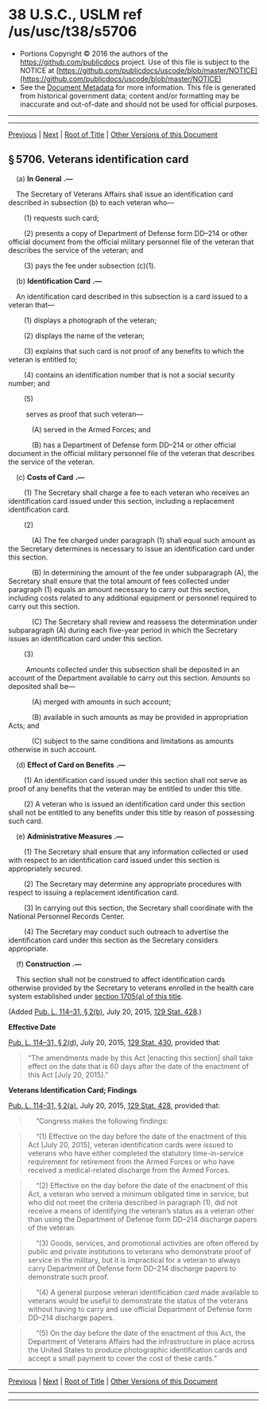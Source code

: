 ---
---

# 38 U.S.C., USLM ref /us/usc/t38/s5706

* Portions Copyright © 2016 the authors of the https://github.com/publicdocs project.
  Use of this file is subject to the NOTICE at [https://github.com/publicdocs/uscode/blob/master/NOTICE](https://github.com/publicdocs/uscode/blob/master/NOTICE)
* See the [Document Metadata](././../../../../../..//README.md) for more information.
  This file is generated from historical government data; content and/or formatting may be inaccurate and out-of-date and should not be used for official purposes.

----------
----------

[Previous](./../../../../../..//us/usc/t38/ptIV/ch57/schI/m__us_usc_t38_s5705.md) | [Next](./../../../../../..//us/usc/t38/ptIV/ch57/schII/m__us_usc_t38_ptIV_ch57_schII.md) | [Root of Title](./../../../../../../) | [Other Versions of this Document](https://publicdocs.github.io/go/links?ns=uslm&ref=%2Fus%2Fusc%2Ft38%2Fs5706)

## § 5706. Veterans identification card

    (a)  __In General__  __.—__ 

    The Secretary of Veterans Affairs shall issue an identification card described in subsection (b) to each veteran who—

        (1) requests such card;

        (2) presents a copy of Department of Defense form DD–214 or other official document from the official military personnel file of the veteran that describes the service of the veteran; and

        (3) pays the fee under subsection (c)(1).

    (b)  __Identification Card__  __.—__ 

    An identification card described in this subsection is a card issued to a veteran that—

        (1) displays a photograph of the veteran;

        (2) displays the name of the veteran;

        (3) explains that such card is not proof of any benefits to which the veteran is entitled to;

        (4) contains an identification number that is not a social security number; and

        (5)

         serves as proof that such veteran—

            (A) served in the Armed Forces; and

            (B) has a Department of Defense form DD–214 or other official document in the official military personnel file of the veteran that describes the service of the veteran.

    (c)  __Costs of Card__  __.—__ 

        (1) The Secretary shall charge a fee to each veteran who receives an identification card issued under this section, including a replacement identification card.

        (2)

            (A) The fee charged under paragraph (1) shall equal such amount as the Secretary determines is necessary to issue an identification card under this section.

            (B) In determining the amount of the fee under subparagraph (A), the Secretary shall ensure that the total amount of fees collected under paragraph (1) equals an amount necessary to carry out this section, including costs related to any additional equipment or personnel required to carry out this section.

            (C) The Secretary shall review and reassess the determination under subparagraph (A) during each five-year period in which the Secretary issues an identification card under this section.

        (3)

         Amounts collected under this subsection shall be deposited in an account of the Department available to carry out this section. Amounts so deposited shall be—

            (A) merged with amounts in such account;

            (B) available in such amounts as may be provided in appropriation Acts; and

            (C) subject to the same conditions and limitations as amounts otherwise in such account.

    (d)  __Effect of Card on Benefits__  __.—__ 

        (1) An identification card issued under this section shall not serve as proof of any benefits that the veteran may be entitled to under this title.

        (2) A veteran who is issued an identification card under this section shall not be entitled to any benefits under this title by reason of possessing such card.

    (e)  __Administrative Measures__  __.—__ 

        (1) The Secretary shall ensure that any information collected or used with respect to an identification card issued under this section is appropriately secured.

        (2) The Secretary may determine any appropriate procedures with respect to issuing a replacement identification card.

        (3) In carrying out this section, the Secretary shall coordinate with the National Personnel Records Center.

        (4) The Secretary may conduct such outreach to advertise the identification card under this section as the Secretary considers appropriate.

    (f)  __Construction__  __.—__ 

    This section shall not be construed to affect identification cards otherwise provided by the Secretary to veterans enrolled in the health care system established under [section 1705(a) of this title][/us/usc/t38/s1705/a].

(Added [Pub. L. 114–31, § 2(b)][/us/pl/114/31/s2/b], July 20, 2015, [129 Stat. 428][/us/stat/129/428].)

 __Effective Date__ 

[Pub. L. 114–31, § 2(d)][/us/pl/114/31/s2/d], July 20, 2015, [129 Stat. 430][/us/stat/129/430], provided that: 

> “The amendments made by this Act \[enacting this section\] shall take effect on the date that is 60 days after the date of the enactment of this Act \[July 20, 2015\].”

 __Veterans Identification Card; Findings__ 

[Pub. L. 114–31, § 2(a)][/us/pl/114/31/s2/a], July 20, 2015, [129 Stat. 428][/us/stat/129/428], provided that:

>     “Congress makes the following findings:

>     “(1) Effective on the day before the date of the enactment of this Act \[July 20, 2015\], veteran identification cards were issued to veterans who have either completed the statutory time-in-service requirement for retirement from the Armed Forces or who have received a medical-related discharge from the Armed Forces.

>     “(2) Effective on the day before the date of the enactment of this Act, a veteran who served a minimum obligated time in service, but who did not meet the criteria described in paragraph (1), did not receive a means of identifying the veteran’s status as a veteran other than using the Department of Defense form DD–214 discharge papers of the veteran.

>     “(3) Goods, services, and promotional activities are often offered by public and private institutions to veterans who demonstrate proof of service in the military, but it is impractical for a veteran to always carry Department of Defense form DD–214 discharge papers to demonstrate such proof.

>     “(4) A general purpose veteran identification card made available to veterans would be useful to demonstrate the status of the veterans without having to carry and use official Department of Defense form DD–214 discharge papers.

>     “(5) On the day before the date of the enactment of this Act, the Department of Veterans Affairs had the infrastructure in place across the United States to produce photographic identification cards and accept a small payment to cover the cost of these cards.”

----------

[Previous](./../../../../../..//us/usc/t38/ptIV/ch57/schI/m__us_usc_t38_s5705.md) | [Next](./../../../../../..//us/usc/t38/ptIV/ch57/schII/m__us_usc_t38_ptIV_ch57_schII.md) | [Root of Title](./../../../../../../) | [Other Versions of this Document](https://publicdocs.github.io/go/links?ns=uslm&ref=%2Fus%2Fusc%2Ft38%2Fs5706)

----------
----------

[/us/usc/t38/s1705/a]: https://publicdocs.github.io/go/links?ns=uslm&ref=%2Fus%2Fusc%2Ft38%2Fs1705%2Fa
[/us/pl/114/31/s2/b]: https://publicdocs.github.io/go/links?ns=uslm&ref=%2Fus%2Fpl%2F114%2F31%2Fs2%2Fb
[/us/stat/129/428]: https://publicdocs.github.io/go/links?ns=uslm&ref=%2Fus%2Fstat%2F129%2F428
[/us/pl/114/31/s2/d]: https://publicdocs.github.io/go/links?ns=uslm&ref=%2Fus%2Fpl%2F114%2F31%2Fs2%2Fd
[/us/stat/129/430]: https://publicdocs.github.io/go/links?ns=uslm&ref=%2Fus%2Fstat%2F129%2F430
[/us/pl/114/31/s2/a]: https://publicdocs.github.io/go/links?ns=uslm&ref=%2Fus%2Fpl%2F114%2F31%2Fs2%2Fa
[/us/stat/129/428]: https://publicdocs.github.io/go/links?ns=uslm&ref=%2Fus%2Fstat%2F129%2F428


